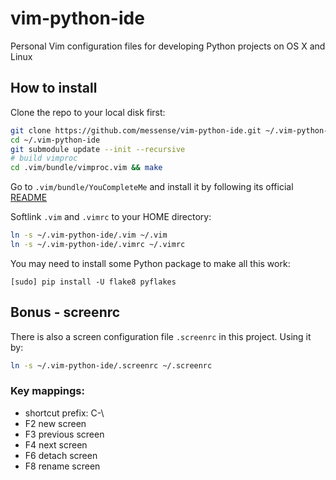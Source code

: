 vim-python-ide
==============

Personal Vim configuration files for developing Python projects on OS X and Linux

## How to install

Clone the repo to your local disk first:

```bash
git clone https://github.com/messense/vim-python-ide.git ~/.vim-python-ide
cd ~/.vim-python-ide
git submodule update --init --recursive
# build vimproc
cd .vim/bundle/vimproc.vim && make
```

Go to `.vim/bundle/YouCompleteMe` and install it by following its official [README](https://github.com/Valloric/YouCompleteMe)

Softlink `.vim` and `.vimrc` to your HOME directory:

```bash
ln -s ~/.vim-python-ide/.vim ~/.vim
ln -s ~/.vim-python-ide/.vimrc ~/.vimrc
```

You may need to install some Python package to make all this work:

    [sudo] pip install -U flake8 pyflakes

## Bonus - screenrc

There is also a screen configuration file `.screenrc` in this project. Using it by:

```bash
ln -s ~/.vim-python-ide/.screenrc ~/.screenrc
```

### Key mappings:

* shortcut prefix: C-\
* F2 new screen
* F3 previous screen
* F4 next screen
* F6 detach screen
* F8 rename screen
